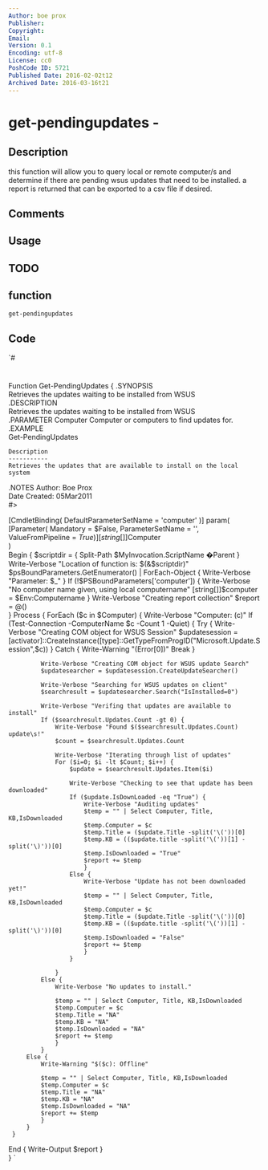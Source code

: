 ```yaml
---
Author: boe prox
Publisher: 
Copyright: 
Email: 
Version: 0.1
Encoding: utf-8
License: cc0
PoshCode ID: 5721
Published Date: 2016-02-02t12
Archived Date: 2016-03-16t21
---
```


# get-pendingupdates - 

## Description

this function will allow you to query local or remote computer/s and determine if there are pending wsus updates that need to be installed. a report is returned that can be exported to a csv file if desired.

## Comments



## Usage



## TODO



## function

`get-pendingupdates`

## Code

`#
 #
 Function Get-PendingUpdates { 
   .SYNOPSIS   
     Retrieves the updates waiting to be installed from WSUS   
   .DESCRIPTION   
     Retrieves the updates waiting to be installed from WSUS  
   .PARAMETER Computer 
     Computer or computers to find updates for.   
   .EXAMPLE   
    Get-PendingUpdates 
     
    Description 
    ----------- 
    Retrieves the updates that are available to install on the local system 
   .NOTES 
   Author: Boe Prox                                           
   Date Created: 05Mar2011                                           
 #> 
       
 [CmdletBinding( 
     DefaultParameterSetName = 'computer' 
     )] 
 param( 
     [Parameter( 
         Mandatory = $False, 
         ParameterSetName = '', 
         ValueFromPipeline = $True)] 
         [string[]]$Computer               
     )     
 Begin { 
     $scriptdir = { Split-Path $MyInvocation.ScriptName �Parent } 
     Write-Verbose "Location of function is: $(&$scriptdir)" 
     $psBoundParameters.GetEnumerator() | ForEach-Object { Write-Verbose "Parameter: $_" } 
     If (!$PSBoundParameters['computer']) { 
         Write-Verbose "No computer name given, using local computername" 
         [string[]]$computer = $Env:Computername 
         } 
     Write-Verbose "Creating report collection" 
     $report = @()     
     } 
 Process { 
     ForEach ($c in $Computer) { 
         Write-Verbose "Computer: $($c)" 
         If (Test-Connection -ComputerName $c -Count 1 -Quiet) { 
             Try { 
                 Write-Verbose "Creating COM object for WSUS Session" 
                 $updatesession =  [activator]::CreateInstance([type]::GetTypeFromProgID("Microsoft.Update.Session",$c)) 
                 } 
             Catch { 
                 Write-Warning "$($Error[0])" 
                 Break 
                 } 
  
             Write-Verbose "Creating COM object for WSUS update Search" 
             $updatesearcher = $updatesession.CreateUpdateSearcher() 
  
             Write-Verbose "Searching for WSUS updates on client" 
             $searchresult = $updatesearcher.Search("IsInstalled=0")     
              
             Write-Verbose "Verifing that updates are available to install" 
             If ($searchresult.Updates.Count -gt 0) { 
                 Write-Verbose "Found $($searchresult.Updates.Count) update\s!" 
                 $count = $searchresult.Updates.Count 
                  
                 Write-Verbose "Iterating through list of updates" 
                 For ($i=0; $i -lt $Count; $i++) { 
                     $update = $searchresult.Updates.Item($i) 
                      
                     Write-Verbose "Checking to see that update has been downloaded" 
                     If ($update.IsDownLoaded -eq "True") {  
                         Write-Verbose "Auditing updates"   
                         $temp = "" | Select Computer, Title, KB,IsDownloaded 
                         $temp.Computer = $c 
                         $temp.Title = ($update.Title -split('\('))[0] 
                         $temp.KB = (($update.title -split('\('))[1] -split('\)'))[0] 
                         $temp.IsDownloaded = "True" 
                         $report += $temp                
                         } 
                     Else { 
                         Write-Verbose "Update has not been downloaded yet!" 
                         $temp = "" | Select Computer, Title, KB,IsDownloaded 
                         $temp.Computer = $c 
                         $temp.Title = ($update.Title -split('\('))[0] 
                         $temp.KB = (($update.title -split('\('))[1] -split('\)'))[0] 
                         $temp.IsDownloaded = "False" 
                         $report += $temp 
                         } 
                     } 
                  
                 } 
             Else { 
                 Write-Verbose "No updates to install." 
                  
                 $temp = "" | Select Computer, Title, KB,IsDownloaded 
                 $temp.Computer = $c 
                 $temp.Title = "NA" 
                 $temp.KB = "NA" 
                 $temp.IsDownloaded = "NA" 
                 $report += $temp 
                 } 
             } 
         Else { 
             Write-Warning "$($c): Offline" 
              
             $temp = "" | Select Computer, Title, KB,IsDownloaded 
             $temp.Computer = $c 
             $temp.Title = "NA" 
             $temp.KB = "NA" 
             $temp.IsDownloaded = "NA" 
             $report += $temp             
             } 
         }  
     } 
 End { 
     Write-Output $report 
     }     
 }
`

